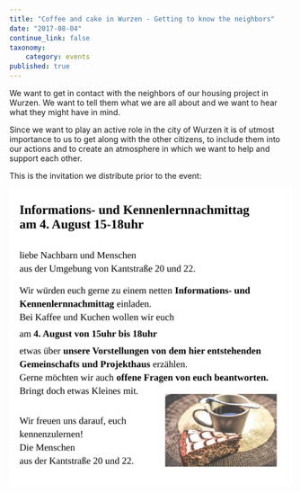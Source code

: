 ```yaml
---
title: "Coffee and cake in Wurzen - Getting to know the neighbors"
date: "2017-08-04"
continue_link: false
taxonomy:
    category: events
published: true
---
```


We want to get in contact with the neighbors of our housing project in Wurzen. We want to tell them what we are all about and we want to hear what they might have in mind.

Since we want to play an active role in the city of Wurzen it is of utmost importance to us to get along with the other citizens, to include them into our actions and to create an atmosphere in which we want to help and support each other.

This is the invitation we distribute prior to the event:

![](wurzen_kaffekuchen.png)
